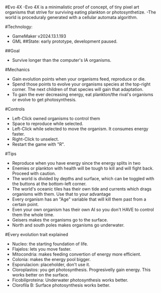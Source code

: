 #Evo 4X
-Evo 4X is a minimalistic proof of concept, of tiny pixel art organisms that strive for surviving eating plankton or photosynthetize.
-The world is proceduraly generated with a cellular automata algorithm.

#Technology: 
- GameMaker v2024.13.1.193 
- GML
##State: early prototype, development paused.


##Goal
- Survive longer than the computer's IA organisms.


#Mechanics
- Gain evolution points when your organisms feed, reproduce or die.
- Spend those points to evolve your organisms species at the top-right corner. The next children of that species will gain that adaptation.
- To gain the ever decreasing energy, eat plankton/the rival's organisms or evolve to get photosynthesis.


#Controls
- Left-Click owned organisms to control them
- Space to reproduce while selected.
- Left-Click while selected to move the organism. It consumes energy faster.
- Right-Click to unselect.
- Restart the game with "R".


#Tips
- Reproduce when you have energy since the energy splits in two
- Enemies or plankton with health will be tough to kill and will fight back. Proceed with caution.
- The world is divided by depths and surface, which can be toggled with the buttons at the bottom-left corner.
- The world's oceanic tiles has their own tide and currents which drags organisms with them. Use that to your advantage
- Every organism has an "Age" variable that will kill them past from a certain point.
- Even your own organism has their own AI so you don't HAVE to control them the whole time.
- Geisers makes the organisms go to the surface.
- North and south poles makes organisms go underwater.


#Every evolution trait explained
- Nucleo: the starting foundation of life.
- Flajelos: lets you move faster.
- Mitocondria: makes feeding convertion of energy more efficient.
- Colonia: makes the energy pool bigger.
- Esporulacion: placeholder, don't use it.
- Cloroplastos: you get photosynthesis. Progresivelly gain energy. This works better on the surface.
- Ficobiliproteina: Underwater photosynthesis works better.
- Clorofila B: Surface photosynthesis works better.
